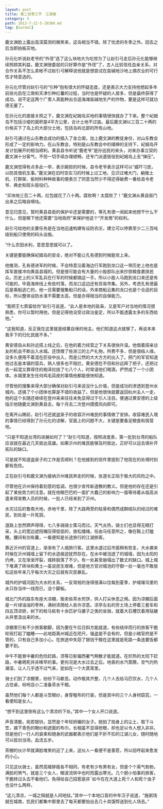 ```yaml
---
layout: post
title: 第二百零三节　江湖客
category: 5
path: 2012-7-22-5-20300.md
tag: [normal]
---
```


鹿文渊脸上露出高深莫测的微笑来，这岛相当不错。除了忧虑的冬季之外。回去之后当即拍板买地。

孙元化听说赵老爷的“外侄”选了这么块地大为吃惊为了让赵引弓走后孙元化能够继续照顾其利益，鹿文渊很委屈的只好算作是“外侄”了，古人比较信任血亲关系，对合作关系不怎么卖帐不过赵引弓解释说他就是想尝试在盐碱地沙地上搞农业的可行性才特意选的。

孙元化尽管对赵引弓的“引种”抱有很大的怀疑态度，还是表示大力支持他想起多年前徐光启在江南和天津引种红薯的过程，当时也是怀疑的人居多，但是最终获得了成功。说不定这两个广里人真能种出合适海滩盐碱地生产的作物，要是这样可就功德无量了。

在孙元化的直接关照之下，鹿文渊在屺姆岛买地的事情很快就办了下来。整个屺姆岛不包括沙堤的面积是4平方公里，合计土地不过亩。最后鹿文渊以三百二十两的价格买下了岛上的大部分土地，包括岛屿北部的所有山地。

赵引弓通过在山东教会成功的插入了金立阁，加上鹿文渊的教徒身份，对山东教会形成了一定的影响力。在山东教会，特别是山东教会中的缙绅的支持下，屺姆岛开发计划展开的相当顺利。黄县县令听说“鹿老爷”是孙巡抚的来头，对来办事立契的鹿文渊十分客气，不但一切手续办理顺畅，还专门派遣衙役到屺姆岛上去“弹压”。

鹿文渊觉得有点多此一举，表示婉拒的时候，县令老爷表示这样可以“威吓刁民，以防其借机生事。”鹿文渊在旧时空实习的时候上过工地，见识过堵大门，躺推土机、打群架、偷材料种种故事的便表示了同意当然少不得还得破费一番给县令老爷、典史和班头衙役们。

“买块地三百二十两，红包就花了八十两。腐败啊！太腐败了！”鹿文渊从黄县衙门出来之后暗自嘀咕。

意见归意见，暂时黄县县衙的保护伞还是需要的，等孔有德一闹起来他想干什么干什么，但是眼下他还需要“当地政府”来保护他这个“开发商”的权利。

赵引弓给他的主要任务是在当地迅速构建有设防农庄，建立可以停靠至少二三百吨级别船只使用的码头设施。

“什么农田水利，意思意思就可以了。

关键是要能确保屺姆岛的安全，绝对不能让孔有德到时候能攻上来。

他推测，孔有德进军的时候，不会特意沿着海边行军跑到龙口这一带历史上他也是挥军直接冲向黄县县城的。但是很可能会有大量的小股部队出来抄掠粮食裹挟民众。历史上的义军乱兵在行军的时候都搞这一手。所以小股人马跑到龙口来还是有可能的，毕竟海岸线上有些村落，而龙口这边还有贸易市集。另外，考虑孔有德最后是乘船逃亡的，他一旦需要搜集船只的话，外来商船云集的龙口也是个合适的目标，所以整体设防水准不需要太高，但是亦得相当的自保能力。

“我把王七索留给你”赵引弓说道，“此人是本地的盐枭，又是军户对当地的情况很熟悉，你可以暂时用他，但是记得他没受过政治鉴定，所以不能透露太多的东西给他。”

“这我知道，反正我在这里就是结寨自保的地主。他们知道这点就够了。再说本来我手下的归化民就不多。”

黄安德自从和孙远搭上线之后，在他的着力经营之下关系很快升温。他借着探亲访友的机会不断出入水城。还馈赠了些浙江的土产礼物，所费不多，但是很结人缘。没多久便用不着混在匠役中出入，而是公然的大大方方的出入了。把门的军官知道他过去是本镇的营兵，熟人很多也不阻拦。黄安德在不但和孙远拜了把子，还把过去一起混又靠得住的袍泽拉拢了七八个人，时常请他们喝酒，俨然成了一个小团体。水城里发生任何鸡毛蒜皮的事情他都能很快知道。

尽管他的搜集来得大部分确保对赵引弓来说没什么价值，但是成功的渗透到登州水城内，还搞了个小团体也算是不错的收益了。但是他很快就要返回杭州主人一走，他的这个长随还继续在登州来来往往未免显得过于引人注目。便通过黄安德的上级指示他随鹿文渊到黄县去，每个月去二次登州摸摸风向即可。

在离开山赐前，赵引弓还就盗泉子的收容沂州难民的事情做了安排。收容难民入境的事情已经得到了孙元化的谅解，官面上的问题不大，关键是要备足粮食和宿营地。

“只是不知道台湾的进展如何了？”赵引弓知道，按照进度表，第一批到台湾的船队应该就在最近几天抵达高雄。如果沂州的难民能够及时抵达，正好可以运去填补开拓队的缺口。

可是就不知道盗泉子的工作是否顺利？在他接到的信件里提到了他现在的处境时刻都有危险。

正在赵引弓和鹿文渊为接纳沂州难民奔走的时候，张道长正陷于极大的风险之中。

尽管他在沂州保持着刻意的低调，也很少宣传新道教的教义。但是他的存在还是引起了某些势力的注意。就在他眼巴巴的一面扩大蠢己的影响力一面等待着从临高派遣来得宣教人员的时候，一批人已经来到了沂州。

水灾过后的鲁南大地，赤地千里，除了大路两旁的枯骨和偶然成群结队的经过的难民，到处是一片死寂。

道路上忽然蹄声得得，七八多骑骑士策马而过。天气炎热，骑士们也显得无精打采，头上的宽边遮阳帽压得低低的，放松缰绳，任由马任意所之，像在鞍上打瞌睡。腰间有剑有囊，一看便知是长途旅行的江湖旅客。

靠近沂州的官道上，渐渐有了人烟旅行客。这里水退过后市面稍有恢复。大水袭来时候在沂州城墙上留下的水迹痕迹犹然存在。在水中被泡透了的城墙，因为太阳的灼烤，又在渐渐开裂，城砖脱落了不少。有一处甚至崩塌出了数丈的缺口。城上城下堆满了砖块和黄土―虽说民生艰难，但是地方官对城池的守御一丝一毫也不敢放松这些年来几乎每次大灾之后就有灾民暴乱。

城外的护城河因为大水的关系，一反常规的涨得很满以往每到夏季，护城壕沟里的水只存当中一线而已，没个脚板。

城北门外的路东有座大凉棚，贩卖些茶水煎饼，供人打尖休息之用。因为凉棚后面是一片绿油油的枣林，满树浓荫给人些许凉意。凉亭左右的夯土场上停着三套车和四五顶凉轿，树下的栓马桩有十余匹驴马骡子之类的坐骑，就着大石槽饮着用轱辘从井里汲出来的水。

凉棚里已有不少旅客歇脚，因为要在午后日斜方能就道，有些结伴而行的旅客干脆轮班打起了瞌睡――此地距离州城近在咫尺，强盗是不会有的，但是小贼官府是不管的，只有自己多加小心。在旅途中失窃了银钱干粮在这里就是死路一条连要饭都要不到。

中午不能冒中暑的危险赶路，须等日影偏西暑气稍散才能就道。在炽热的太阳下赶路，中暑晒死并非稀罕的事。更何况是大水过去之后。地表的水汽蒸腾，空气灼热潮湿，让人几乎透不过气来，犹如在一个大蒸笼里。

骑士们到了凉棚里，纷纷下马歇息。动作极其齐整，几个人去给马匹饮水，几个人占住桌，吩咐店小二准备茶水干粮。

虽然他们每个人都是斗笠眼纱，身穿粗布的行装，但是其中的三个人身材窈窕，一看便知是女人。

“想不到这里倒有这么个清凉的下处。”其中一个女人开口说道。

声音清脆，宛若银铃。显然是个年轻娇媚的女子。她拍了拍身上的尘土，取下斗笠，摘下青色的眼纱和遮面的布巾，长相虽不显得抢眼，却也足以令人想入非非。但是他们一行人的装束和随身的武器都表示他们是不折不扣的江湖儿女，随时随地可以拔剑当场，血流五步。

茶棚的伙计早就满脸堆笑的迎了上来，这伙人一看便不是善茬，所以招呼起来愈发的小心。

只见这伙骑士，虽然高矮胖瘦各不相同，有老有少有男有女，但是个个英气勃勃，满脸的煞气，就是三个女人，眼波流转中也时而露出寒光。几个胆小怕事的旅客，干脆转过头去不看他们，免得给自己招惹是非ˉ如今在在大道上死个人和死个虫子也没什么两样。

“这儿清凉，一城之隔就是人间地狱。”其中一个本地口音的中年汉子说道，“施粥场就在城南，饥民们都集中那里去了每天都要抬出去几十具饿殍送到化人场去。”